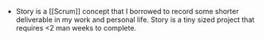 - Story is a [[Scrum]] concept that I borrowed to record some shorter deliverable in my work and personal life. Story is a tiny sized project that requires <2 man weeks to complete.
